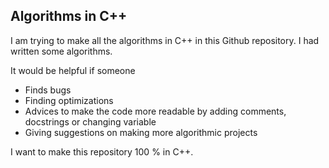 ## Algorithms in C++

I am trying to make all the algorithms in C++ in this Github repository.
I had written some algorithms.

It would be helpful if someone

- Finds bugs
- Finding optimizations 
- Advices to make the code more readable by adding comments, docstrings or changing variable
- Giving suggestions on making more algorithmic projects

I want to make this repository 100 % in C++.
